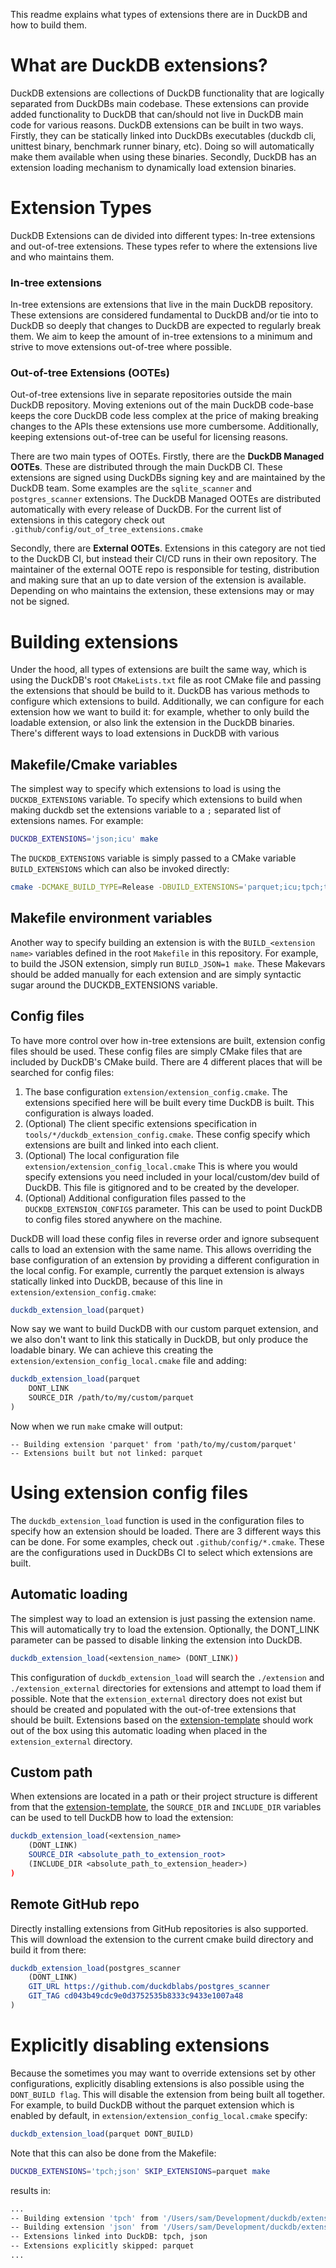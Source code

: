 This readme explains what types of extensions there are in DuckDB and how to build them.

# What are DuckDB extensions?
DuckDB extensions are collections of DuckDB functionality that are logically separated from DuckDBs main codebase. These
extensions can provide added functionality to DuckDB that can/should not live in DuckDB main code for various reasons.
DuckDB extensions can be built in two ways. Firstly, they can be statically linked into DuckDBs executables (duckdb cli,
unittest binary, benchmark runner binary, etc). Doing so will automatically make them available when using these binaries.
Secondly, DuckDB has an extension loading mechanism to dynamically load extension binaries. 

# Extension Types
DuckDB Extensions can de divided into different types: In-tree extensions and out-of-tree extensions. These types refer 
to where the extensions live and who maintains them.

### In-tree extensions
In-tree extensions are extensions that live in the main DuckDB repository. These extensions are considered fundamental 
to DuckDB and/or tie into to DuckDB so deeply that changes to DuckDB are expected to regularly break them.  We aim to 
keep the amount of in-tree extensions to a minimum and strive to move extensions out-of-tree where possible.
### Out-of-tree Extensions (OOTEs)
Out-of-tree extensions live in separate repositories outside the main DuckDB repository. Moving extenions out of the main
DuckDB code-base keeps the core DuckDB code less complex at the price of making breaking changes to the APIs these 
extensions use more cumbersome. Additionally, keeping extensions out-of-tree can be useful for licensing reasons.

There are two main types of OOTEs. Firstly, there are the **DuckDB Managed OOTEs**. These are distributed through the main
DuckDB CI. These extensions are signed using DuckDBs signing key and are maintained by the DuckDB team. Some examples are 
the `sqlite_scanner` and `postgres_scanner` extensions. The DuckDB Managed OOTEs are distributed automatically with every
release of DuckDB. For the current list of extensions in this category check out `.github/config/out_of_tree_extensions.cmake`

Secondly, there are **External OOTEs**. Extensions in this category are not tied to the DuckDB CI, but instead their CI/CD
runs in their own repository. The maintainer of the external OOTE repo is responsible for testing, distribution and making
sure that an up to date version of the extension is available. Depending on who maintains the extension, these extensions
may or may not be signed.

# Building extensions
Under the hood, all types of extensions are built the same way, which is using the DuckDB's root `CMakeLists.txt` file as root CMake file
and passing the extensions that should be build to it. DuckDB has various methods to configure which extensions to build. 
Additionally, we can configure for each extension how we want to build it: for example, whether to only
build the loadable extension, or also link the extension in the DuckDB binaries. There's different ways to load extensions
in DuckDB with various

## Makefile/Cmake variables
The simplest way to specify which extensions to load is using the `DUCKDB_EXTENSIONS` variable. To specify which extensions
to build when making duckdb set the extensions variable to a `;` separated list of extensions names. For example:
```bash
DUCKDB_EXTENSIONS='json;icu' make
```
The `DUCKDB_EXTENSIONS` variable is simply passed to a CMake variable `BUILD_EXTENSIONS` which can also be invoked directly:
```bash
cmake -DCMAKE_BUILD_TYPE=Release -DBUILD_EXTENSIONS='parquet;icu;tpch;tpcds;fts;json'
```

## Makefile environment variables
Another way to specify building an extension is with the `BUILD_<extension name>` variables defined in the root
`Makefile` in this repository. For example, to build the JSON extension, simply run `BUILD_JSON=1 make`. These Makevars
should be added manually for each extension and are simply syntactic sugar around the DUCKDB_EXTENSIONS variable.

## Config files
To have more control over how in-tree extensions are built, extension config files should be used. These config files 
are simply CMake files that are included by DuckDB's CMake build. There are 4 different places that will be searched 
for config files:

1) The base configuration `extension/extension_config.cmake`. The extensions specified here will be built every time DuckDB
is built. This configuration is always loaded.
2) (Optional) The client specific extensions specification in `tools/*/duckdb_extension_config.cmake`. These config specify
which extensions are built and linked into each client.
3) (Optional) The local configuration file `extension/extension_config_local.cmake` This is where you would specify extensions you need 
included in your local/custom/dev build of DuckDB. This file is gitignored and to be created by the developer.
4) (Optional) Additional configuration files passed to the `DUCKDB_EXTENSION_CONFIGS` parameter. This can be used to point DuckDB
to config files stored anywhere on the machine.

DuckDB will load these config files in reverse order and ignore subsequent calls to load an extension with the 
same name. This allows overriding the base configuration of an extension by providing a different configuration
in the local config. For example, currently the parquet extension is always statically linked into DuckDB, because of this 
line in `extension/extension_config.cmake`:
```cmake
duckdb_extension_load(parquet)
```
Now say we want to build DuckDB with our custom parquet extension, and we also don't want to link this statically in DuckDB, 
but only produce the loadable binary. We can achieve this creating the `extension/extension_config_local.cmake` file and adding:
```cmake
duckdb_extension_load(parquet
    DONT_LINK
    SOURCE_DIR /path/to/my/custom/parquet
)
```
Now when we run `make` cmake will output:
```shell
-- Building extension 'parquet' from 'path/to/my/custom/parquet'
-- Extensions built but not linked: parquet
```

# Using extension config files
The `duckdb_extension_load` function is used in the configuration files to specify how an extension should
be loaded. There are 3 different ways this can be done. For some examples, check out `.github/config/*.cmake`. These are
the configurations used in DuckDBs CI to select which extensions are built.

## Automatic loading
The simplest way to load an extension is just passing the extension name. This will automatically try to load the extension.
Optionally, the DONT_LINK parameter can be passed to disable linking the extension into DuckDB.
```cmake
duckdb_extension_load(<extension_name> (DONT_LINK))
```
This configuration of `duckdb_extension_load` will search the `./extension` and `./extension_external` directories for
extensions and attempt to load them if possible. Note that the `extension_external` directory does not exist but should
be created and populated with the out-of-tree extensions that should be built. Extensions based on the
[extension-template](https://github.com/duckdb/extension-template) should work out of the box using this automatic
loading when placed in the `extension_external` directory.

## Custom path
When extensions are located in a  path or their project structure is different from that the
[extension-template](https://github.customcom/duckdb/extension-template), the `SOURCE_DIR` and `INCLUDE_DIR` variables can
be used to tell DuckDB how to load the extension:
```cmake
duckdb_extension_load(<extension_name>
    (DONT_LINK)
    SOURCE_DIR <absolute_path_to_extension_root>
    (INCLUDE_DIR <absolute_path_to_extension_header>)
)
```

## Remote GitHub repo
Directly installing extensions from GitHub repositories is also supported. This will download the extension to the current
cmake build directory and build it from there: 
```cmake
duckdb_extension_load(postgres_scanner
    (DONT_LINK)
    GIT_URL https://github.com/duckdblabs/postgres_scanner
    GIT_TAG cd043b49cdc9e0d3752535b8333c9433e1007a48
)
```

# Explicitly disabling extensions
Because the sometimes you may want to override extensions set by other configurations, explicitly disabling extensions is 
also possible using the `DONT_BUILD flag`. This will disable the extension from being built all together. For example, to build DuckDB without the parquet extension which is enabled by default, in `extension/extension_config_local.cmake` specify:
```cmake
duckdb_extension_load(parquet DONT_BUILD)
```
Note that this can also be done from the Makefile:
```bash
DUCKDB_EXTENSIONS='tpch;json' SKIP_EXTENSIONS=parquet make
```
results in:
```bash
...
-- Building extension 'tpch' from '/Users/sam/Development/duckdb/extensions'
-- Building extension 'json' from '/Users/sam/Development/duckdb/extensions'
-- Extensions linked into DuckDB: tpch, json
-- Extensions explicitly skipped: parquet
...
```